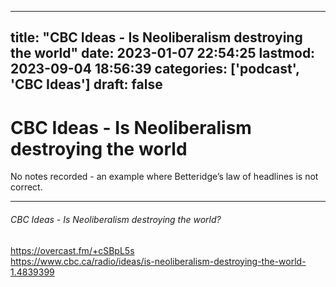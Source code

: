 
---
title: "CBC Ideas - Is Neoliberalism destroying the world"
date: 2023-01-07 22:54:25
lastmod: 2023-09-04 18:56:39
categories: ['podcast', 'CBC Ideas']
draft: false
---


# CBC Ideas - Is Neoliberalism destroying the world

No notes recorded - an example where Betteridge’s law of headlines is not correct.

- - -
###### CBC Ideas - Is Neoliberalism destroying the world?

https://overcast.fm/+cSBpL5s  
https://www.cbc.ca/radio/ideas/is-neoliberalism-destroying-the-world-1.4839399

<!-- #public #podcast #CBC Ideas# -->

<!-- {BearID:CFDBF270-3583-417F-8965-F8B7303F9764-28016-00002D97CB2F1D78} -->
